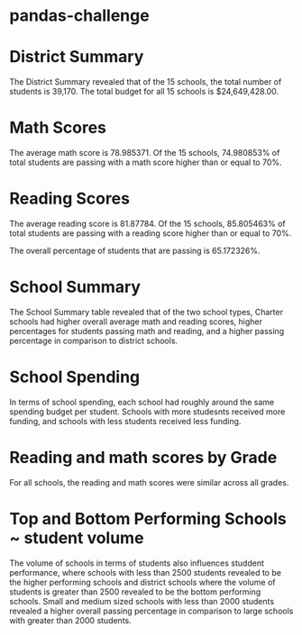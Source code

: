 # pandas-challenge

# District Summary
The District Summary revealed that of the 15 schools, the total number of students is 39,170. 
The total budget for all 15 schools is $24,649,428.00.

# Math Scores
The average math score is 78.985371.
Of the 15 schools, 74.980853% of total students are passing  with a math score higher than or equal to 70%.

# Reading Scores
The average reading score is 81.87784.
Of the 15 schools, 85.805463% of total students are passing  with a reading score higher than or equal to 70%.

The overall percentage of students that are passing is 65.172326%.

# School Summary
The School Summary table revealed that of the two school types, Charter schools had higher overall average math and reading scores,	higher percentages for students passing math and reading, and a higher passing percentage in comparison to district schools.

# School Spending
In terms of school spending, each school had roughly around the same spending budget per student. Schools with more studesnts received more funding, and schools with less students received less funding. 

# Reading and math scores by Grade
For all schools, the reading and math scores were similar across all grades.

# Top and Bottom Performing Schools ~ student volume
The volume of schools in terms of students also influences studdent performance, where schools with less than 2500 students revealed to be the higher performing schools and district schools where the volume of students is greater than 2500 revealed to be the bottom performing schools.
Small and medium sized schools with less than 2000 students revealed a higher overall passing percentage in comparison to large schools with greater than 2000 students.
